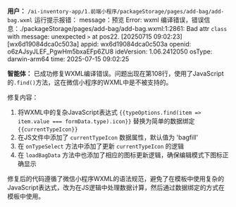 **用户：** 
`/ai-inventory-app/1.前端小程序/packageStorage/pages/add-bag/add-bag.wxml` 运行提示报错： 
 message：预览 Error: wxml 编译错误，错误信息：./packageStorage/pages/add-bag/add-bag.wxml:1:2861: Bad attr `class` with message: unexpected `>` at pos22. [20250715 09:02:23][wx6d19084dca0c503a] 
 appid: wx6d19084dca0c503a 
 openid: o6zAJsyJLEF_PgwHm5bxaEFp6ZU8 
 ideVersion: 1.06.2412050 
 osType: darwin-arm64 
 time: 2025-07-15 09:02:25

**智能体：** 
已成功修复WXML编译错误。问题出现在第108行，使用了JavaScript的`.find()`方法，这在微信小程序的WXML中是不被支持的。

修复内容：
1. 将WXML中的复杂JavaScript表达式 `{{typeOptions.find(item => item.value === formData.type).icon}}` 替换为简单的数据绑定 `{{currentTypeIcon}}`
2. 在JS文件中添加了 `currentTypeIcon` 数据属性，默认值为 'bagfill'
3. 在 `onTypeSelect` 方法中添加了更新 `currentTypeIcon` 的逻辑
4. 在 `loadBagData` 方法中也添加了相应的图标更新逻辑，确保编辑模式下图标正确显示

修复后的代码遵循了微信小程序WXML的语法规范，避免了在模板中使用复杂的JavaScript表达式，改为在JS逻辑中处理数据计算，然后通过数据绑定的方式在模板中使用。